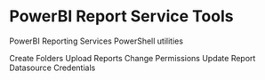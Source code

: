 # PowerBI Report Service Tools
PowerBI Reporting Services PowerShell utilities

Create Folders
Upload Reports
Change Permissions
Update Report Datasource Credentials